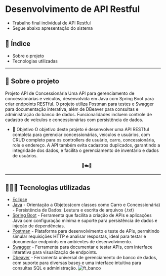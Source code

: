 # Desenvolvimento de API Restful

* Trabalho final individual de API Restful
* Segue abaixo apresentação do sistema

## 📑 Índice

* Sobre o projeto
* Tecnologias utilizadas

-------------------------------------------------------------------------

## 📁 Sobre o projeto

Projeto API de Concessionária
Uma API para gerenciamento de concessionárias e veículos, desenvolvida em Java com Spring Boot para criar endpoints RESTful. O projeto utiliza Postman para testes e Swagger para documentação interativa, além de DBeaver para consultas e administração do banco de dados. Funcionalidades incluem controle de cadastro de veículos e concessionárias com persistência de dados.

* 🎯 Objetivo
O objetivo deste projeto é desenvolver uma API RESTful completa para gerenciar concessionárias, veículos e usuários, com CRUD completo para os controllers de usuário, carro, concessionária, role e endereço. A API também evita cadastros duplicados, garantindo a integridade dos dados, e facilita o gerenciamento de inventário e dados de usuários.

   <div align="center"> 🍄☁️🍄 </div>                       


-------------------------------------------------------------------------

## 👩🏻‍💻 Tecnologias utilizadas

* [Eclipse](https://eclipseide.org/)
* [Java](https://www.java.com/pt-BR/) - Orientação a Objetos(com classes como Carro e Concessionária) - Persistência de Dados: Leutura e escrita de arquivos (.txt)
* [Spring Boot](https://spring.io/) - Ferramenta que facilita a criação de APIs e aplicações Java com configuração mínima e suporte para persistência de dados e injeção de dependências.
* [Postman](https://www.postman.com/) - Plataforma para desenvolvimento e teste de APIs, permitindo simular requisições HTTP e analisar respostas, ideal para testar e documentar endpoints em ambientes de desenvolvimento.
* [Swagger](https://swagger.io/) - Ferramenta para documentar e testar APIs, com interface interativa para visualização de endpoints.
* [Dbeaver](https://dbeaver.io/) - Ferramenta universal de gerenciamento de banco de dados, com suporte para diversas bases e uma interface intuitiva para consultas SQL e administração.
![ft_banco](https://github.com/user-attachments/assets/3632d091-f453-4889-b584-d6d152951239)
